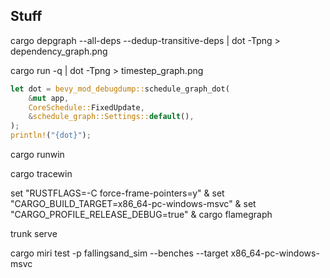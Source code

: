 ## Stuff

cargo depgraph --all-deps --dedup-transitive-deps | dot -Tpng > dependency_graph.png

cargo run -q | dot -Tpng > timestep_graph.png

```rust
let dot = bevy_mod_debugdump::schedule_graph_dot(
    &mut app,
    CoreSchedule::FixedUpdate,
    &schedule_graph::Settings::default(),
);
println!("{dot}");
```

cargo runwin

cargo tracewin

set "RUSTFLAGS=-C force-frame-pointers=y" & set "CARGO_BUILD_TARGET=x86_64-pc-windows-msvc" & set "CARGO_PROFILE_RELEASE_DEBUG=true" & cargo flamegraph

trunk serve

cargo miri test -p fallingsand_sim --benches --target x86_64-pc-windows-msvc
